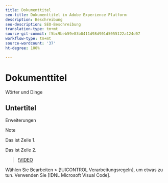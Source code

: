 ```yaml
---
title: Dokumenttitel
seo-title: Dokumenttitel in Adobe Experience Platform
description: Beschreibung
seo-description: SEO-Beschreibung
translation-type: tm+mt
source-git-commit: f5bc9beb59e83b0411d98d901d5055122a124d07
workflow-type: tm+mt
source-wordcount: '37'
ht-degree: 100%

---
```



# Dokumenttitel

Wörter und Dinge

## Untertitel

Erweiterungen

>[!NOTE]
> 
> Das ist Zeile 1.
>
> Das ist Zeile 2.

>[!VIDEO](https://youtu.be/ypS_CKym5NQ)

Wählen Sie Bearbeiten > [!UICONTROL Verarbeitungsregeln], um etwas zu tun. Verwenden Sie [!DNL Microsoft Visual Code].
